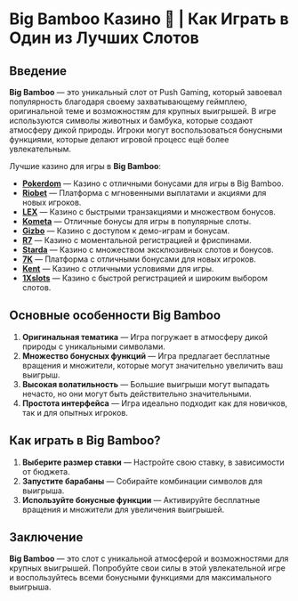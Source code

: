 # Big Bamboo Казино 🎍 | Как Играть в Один из Лучших Слотов

## Введение

**Big Bamboo** — это уникальный слот от Push Gaming, который завоевал популярность благодаря своему захватывающему геймплею, оригинальной теме и возможностям для крупных выигрышей. В игре используются символы животных и бамбука, которые создают атмосферу дикой природы. Игроки могут воспользоваться бонусными функциями, которые делают игровой процесс ещё более увлекательным.

Лучшие казино для игры в **Big Bamboo**:

- **[Pokerdom](https://brandplay.link/4k77v2yx)** — Казино с отличными бонусами для игры в Big Bamboo.
- **[Riobet](https://brandplay.link/7xBLTPyj)** — Платформа с мгновенными выплатами и акциями для новых игроков.
- **[LEX](https://brandplay.link/zW4hdDFV)** — Казино с быстрыми транзакциями и множеством бонусов.
- **[Kometa](https://brandplay.link/8ZymQJV8)** — Отличные бонусы для игры в популярные слоты.
- **[Gizbo](https://brandplay.link/bprXw4YV)** — Казино с доступом к демо-играм и бонусам.
- **[R7](https://brandplay.link/bMd3Yjsw)** — Казино с моментальной регистрацией и фриспинами.
- **[Starda](https://brandplay.link/fB7xwRFL)** — Казино с множеством эксклюзивных слотов и бонусов.
- **[7K](https://brandplay.link/BvQyFShp)** — Платформа с отличными бонусами для новых игроков.
- **[Kent](https://brandplay.link/Fv2WP3js)** — Казино с отличными условиями для игры.
- **[1Xslots](https://brandplay.link/hSB1khtr)** — Казино с быстрой регистрацией и широким выбором слотов.

## Основные особенности Big Bamboo

1. **Оригинальная тематика** — Игра погружает в атмосферу дикой природы с уникальными символами.
2. **Множество бонусных функций** — Игра предлагает бесплатные вращения и множители, которые могут значительно увеличить ваш выигрыш.
3. **Высокая волатильность** — Большие выигрыши могут выпадать нечасто, но они могут быть действительно значительными.
4. **Простота интерфейса** — Игра идеально подходит как для новичков, так и для опытных игроков.

## Как играть в Big Bamboo?

1. **Выберите размер ставки** — Настройте свою ставку, в зависимости от бюджета.
2. **Запустите барабаны** — Собирайте комбинации символов для выигрыша.
3. **Используйте бонусные функции** — Активируйте бесплатные вращения и множители для увеличения выигрышей.

## Заключение

**Big Bamboo** — это слот с уникальной атмосферой и возможностями для крупных выигрышей. Попробуйте свои силы в этой увлекательной игре и воспользуйтесь всеми бонусными функциями для максимального выигрыша.

